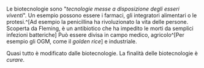 Le biotecnologie sono "*tecnologie messe a disposizione degli esseri viventi*". Un esempio possono essere i farmaci, gli integratori alimentari o le protesi.^[Ad esempio la penicillina ha rivoluzionato la vita delle persone. Scoperta da Fleming, è un antibiotico che ha impedito le morti da semplici infezioni batteriche]
Può essere divisa in campo medico, agricolo^[Per esempio gli OGM, come il *golden rice*] e industriale.

Quasi tutto è modificato dalle biotecnologie. La finalità delle biotecnologie è *curare*.